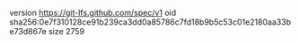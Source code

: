 version https://git-lfs.github.com/spec/v1
oid sha256:0e7f310128ce91b239ca3dd0a85786c7fd18b9b5c53c01e2180aa33be73d867e
size 2759
